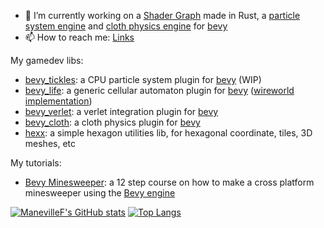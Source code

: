 - 🔭 I’m currently working on a [Shader Graph](https://github.com/ManevilleF/shady-rs) made in Rust, a [particle system engine](https://github.com/ManevilleF/bevy_tickles) and [cloth physics engine](https://github.com/ManevilleF/bevy_cloth) for [bevy][bevy]
- 📫 How to reach me: [Links](https://linktr.ee/ManevilleF)

My gamedev libs:

- [bevy_tickles](https://github.com/ManevilleF/bevy_tickles): a CPU particle system plugin for [bevy][bevy] (WIP)
- [bevy_life](https://github.com/ManevilleF/bevy_life): a generic cellular automaton plugin for [bevy][bevy] ([wireworld implementation](https://github.com/ManevilleF/wireworld-rs))
- [bevy_verlet](https://github.com/ManevilleF/bevy_verlet): a verlet integration plugin for [bevy][bevy]
- [bevy_cloth](https://github.com/ManevilleF/bevy_cloth): a cloth physics plugin for [bevy][bevy]
- [hexx](https://github.com/ManevilleF/hexx): a simple hexagon utilities lib, for hexagonal coordinate, tiles, 3D meshes, etc

My tutorials:

- [Bevy Minesweeper](https://dev.to/qongzi/series/16975): a 12 step course on how to make a cross platform minesweeper using the [Bevy engine][bevy]

[![ManevilleF's GitHub stats](https://github-readme-stats.vercel.app/api?username=ManevilleF&show_icons=true&theme=radical&custom_title=ManevilleF)](https://github.com/anuraghazra/github-readme-stats)
[![Top Langs](https://github-readme-stats.vercel.app/api/top-langs/?username=ManevilleF&theme=radical)](https://github.com/anuraghazra/github-readme-stats)

[bevy]: https://bevyengine.org
